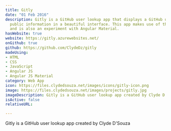```yaml
---
title: Gitly
date: "01 Feb 2016"
description: Gitly is a GitHub user lookup app that displays a GitHub user's basic
  public information in a beautiful interface. This app makes use of the GitHub API
  and is also an experiment with Angular Material.
hasWebsite: true
website: https://gitly.azurewebsites.net/
onGithub: true
github: https://github.com/ClydeDz/gitly
madeUsing:
- HTML
- CSS
- JavaScript
- Angular JS
- Angular JS Material
category: Web App
icon: https://files.clydedsouza.net/images/icons/gitly-icon.png
image: https://files.clydedsouza.net/images/projects/gitly.jpg
imageDescription: Gitly is a GitHub user lookup app created by Clyde D'Souza
isActive: false
relativeURL: 

---
```


Gitly is a GitHub user lookup app created by Clyde D'Souza


